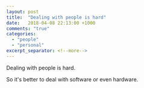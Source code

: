 ```yaml
---
layout: post
title:  "Dealing with people is hard"
date:   2018-04-08 22:13:00 +1000
comments: "true"
categories:
  - "people"
  - "personal"
excerpt_separator: <!--more-->
---
```

Dealing with people is hard.
<!--more-->
So it's better to deal with software or even hardware.

